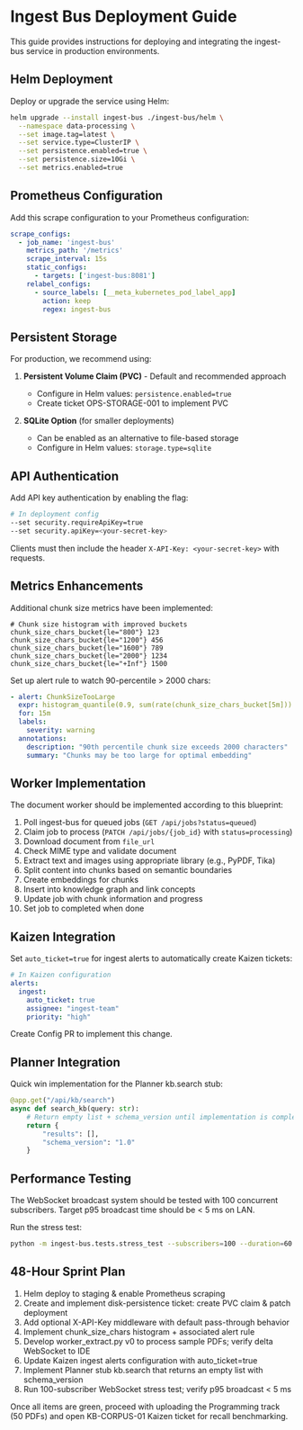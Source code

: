# Ingest Bus Deployment Guide

This guide provides instructions for deploying and integrating the ingest-bus service in production environments.

## Helm Deployment

Deploy or upgrade the service using Helm:

```bash
helm upgrade --install ingest-bus ./ingest-bus/helm \
  --namespace data-processing \
  --set image.tag=latest \
  --set service.type=ClusterIP \
  --set persistence.enabled=true \
  --set persistence.size=10Gi \
  --set metrics.enabled=true
```

## Prometheus Configuration

Add this scrape configuration to your Prometheus configuration:

```yaml
scrape_configs:
  - job_name: 'ingest-bus'
    metrics_path: '/metrics'
    scrape_interval: 15s
    static_configs:
      - targets: ['ingest-bus:8081']
    relabel_configs:
      - source_labels: [__meta_kubernetes_pod_label_app]
        action: keep
        regex: ingest-bus
```

## Persistent Storage

For production, we recommend using:

1. **Persistent Volume Claim (PVC)** - Default and recommended approach
   - Configure in Helm values: `persistence.enabled=true`
   - Create ticket OPS-STORAGE-001 to implement PVC

2. **SQLite Option** (for smaller deployments)
   - Can be enabled as an alternative to file-based storage
   - Configure in Helm values: `storage.type=sqlite`

## API Authentication

Add API key authentication by enabling the flag:

```bash
# In deployment config
--set security.requireApiKey=true
--set security.apiKey=<your-secret-key>
```

Clients must then include the header `X-API-Key: <your-secret-key>` with requests.

## Metrics Enhancements

Additional chunk size metrics have been implemented:

```
# Chunk size histogram with improved buckets
chunk_size_chars_bucket{le="800"} 123
chunk_size_chars_bucket{le="1200"} 456
chunk_size_chars_bucket{le="1600"} 789
chunk_size_chars_bucket{le="2000"} 1234
chunk_size_chars_bucket{le="+Inf"} 1500
```

Set up alert rule to watch 90-percentile > 2000 chars:

```yaml
- alert: ChunkSizeTooLarge
  expr: histogram_quantile(0.9, sum(rate(chunk_size_chars_bucket[5m])) by (le)) > 2000
  for: 15m
  labels:
    severity: warning
  annotations:
    description: "90th percentile chunk size exceeds 2000 characters"
    summary: "Chunks may be too large for optimal embedding"
```

## Worker Implementation

The document worker should be implemented according to this blueprint:

1. Poll ingest-bus for queued jobs (`GET /api/jobs?status=queued`)
2. Claim job to process (`PATCH /api/jobs/{job_id}` with `status=processing`)
3. Download document from `file_url`
4. Check MIME type and validate document
5. Extract text and images using appropriate library (e.g., PyPDF, Tika)
6. Split content into chunks based on semantic boundaries
7. Create embeddings for chunks
8. Insert into knowledge graph and link concepts
9. Update job with chunk information and progress
10. Set job to completed when done

## Kaizen Integration

Set `auto_ticket=true` for ingest alerts to automatically create Kaizen tickets:

```yaml
# In Kaizen configuration
alerts:
  ingest:
    auto_ticket: true
    assignee: "ingest-team"
    priority: "high"
```

Create Config PR to implement this change.

## Planner Integration

Quick win implementation for the Planner kb.search stub:

```python
@app.get("/api/kb/search")
async def search_kb(query: str):
    # Return empty list + schema_version until implementation is complete
    return {
        "results": [],
        "schema_version": "1.0"
    }
```

## Performance Testing

The WebSocket broadcast system should be tested with 100 concurrent subscribers.
Target p95 broadcast time should be < 5 ms on LAN.

Run the stress test:

```bash
python -m ingest-bus.tests.stress_test --subscribers=100 --duration=60
```

## 48-Hour Sprint Plan

1. Helm deploy to staging & enable Prometheus scraping
2. Create and implement disk-persistence ticket: create PVC claim & patch deployment
3. Add optional X-API-Key middleware with default pass-through behavior
4. Implement chunk_size_chars histogram + associated alert rule
5. Develop worker_extract.py v0 to process sample PDFs; verify delta WebSocket to IDE
6. Update Kaizen ingest alerts configuration with auto_ticket=true
7. Implement Planner stub kb.search that returns an empty list with schema_version
8. Run 100-subscriber WebSocket stress test; verify p95 broadcast < 5 ms

Once all items are green, proceed with uploading the Programming track (50 PDFs)
and open KB-CORPUS-01 Kaizen ticket for recall benchmarking.
